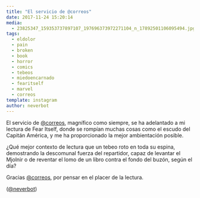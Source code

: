 ```yaml
---
title: "El servicio de @correos"
date: 2017-11-24 15:20:14
media: 
  - 23825347_159353737897107_197696373972271104_n_17892501106095494.jpg
tags: 
  - eldolor
  - pain
  - broken
  - book
  - horror
  - comics
  - tebeos
  - miedoencarnado
  - fearitself
  - marvel
  - correos
template: instagram
author: neverbot
---
```


El servicio de [@correos](https://instagram.com/correos), magnífico como siempre, se ha adelantado a mi lectura de Fear Itself, donde se rompían muchas cosas como el escudo del Capitán América, y me ha proporcionado la mejor ambientación posible.


¿Qué mejor contexto de lectura que un tebeo roto en toda su espina, demostrando la descomunal fuerza del repartidor, capaz de levantar el Mjolnir o de reventar el lomo de un libro contra el fondo del buzón, según el día?


Gracias [@correos](https://instagram.com/correos), por pensar en el placer de la lectura.


([@neverbot](https://instagram.com/neverbot))



